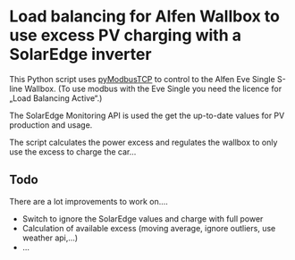 # Load balancing for Alfen Wallbox to use excess PV charging with a SolarEdge inverter

This Python script uses [pyModbusTCP](https://github.com/sourceperl/pyModbusTCP) to control to the Alfen Eve Single S-line Wallbox.
(To use modbus with the Eve Single you need the licence for „Load Balancing Active“.)

The SolarEdge Monitoring API is used the get the up-to-date values for PV production and usage.

The script calculates the power excess and regulates the wallbox to only use the excess to charge the car...

## Todo

There are a lot improvements to work on....

- Switch to ignore the SolarEdge values and charge with full power
- Calculation of available excess (moving average, ignore outliers, use weather api,...)
- ...
